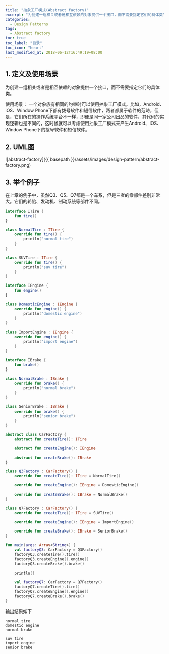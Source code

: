```yaml
---
title: "抽象工厂模式(Abstract factory)"
excerpt: "为创建一组相关或者是相互依赖的对象提供一个接口，而不需要指定它们的具体类"
categories:
  - Design Patterns
tags:
  - Abstract factory
toc: true
toc_label: "目录"
toc_icon: "heart"
last_modified_at: 2018-06-12T16:49:19+08:00
---
```


## 1. 定义及使用场景
为创建一组相关或者是相互依赖的对象提供一个接口，而不需要指定它们的具体类。

使用场景：
一个对象族有相同的约束时可以使用抽象工厂模式。比如，Android、iOS、Window Phone下都有拨号软件和短信软件，两者都属于软件的范畴，但是，它们所在的操作系统平台不一样，即便是同一家公司出品的软件，其代码的实现逻辑也是不同的，这时候就可以考虑使用抽象工厂模式来产生Android、iOS、Window Phone下的拨号软件和短信软件。

## 2. UML图
![abstract-factory]({{ basepath }}/assets/images/design-pattern/abstract-factory.png)

## 3. 举个例子
在上章的例子中，虽然Q3、Q5、Q7都是一个车系，但是三者的零部件差别非常大。它们的轮胎、发动机、制动系统等部件不同。

```kotlin
interface ITire {
    fun tire()
}

class NormalTire : ITire {
    override fun tire() {
        println("normal tire")
    }
}

class SUVTire : ITire {
    override fun tire() {
        println("suv tire")
    }
}

interface IEngine {
    fun engine()
}

class DomesticEngine : IEngine {
    override fun engine() {
        println("domestic engine")
    }
}

class ImportEngine : IEngine {
    override fun engine() {
        println("import engine")
    }
}

interface IBrake {
    fun brake()
}

class NormalBrake : IBrake {
    override fun brake() {
        println("normal brake")
    }
}

class SeniorBrake : IBrake {
    override fun brake() {
        println("senior brake")
    }
}

abstract class CarFactory {
    abstract fun createTire(): ITire

    abstract fun createEngine(): IEngine

    abstract fun createBrake(): IBrake
}

class Q3Factory : CarFactory() {
    override fun createTire(): ITire = NormalTire()

    override fun createEngine(): IEngine = DomesticEngine()

    override fun createBrake(): IBrake = NormalBrake()
}

class Q7Factory : CarFactory() {
    override fun createTire(): ITire = SUVTire()

    override fun createEngine(): IEngine = ImportEngine()

    override fun createBrake(): IBrake = SeniorBrake()
}

fun main(args: Array<String>) {
    val factoryQ3: CarFactory = Q3Factory()
    factoryQ3.createTire().tire()
    factoryQ3.createEngine().engine()
    factoryQ3.createBrake().brake()

    println()

    val factoryQ7: CarFactory = Q7Factory()
    factoryQ7.createTire().tire()
    factoryQ7.createEngine().engine()
    factoryQ7.createBrake().brake()
}
```

输出结果如下
```text
normal tire
domestic engine
normal brake

suv tire
import engine
senior brake
```
